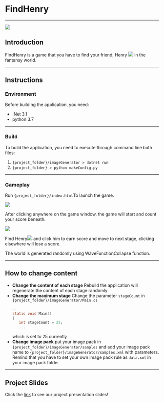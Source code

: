 # FindHenry
---
![](https://i.imgur.com/YxyhIyQ.png)

## Introduction


FindHenry is a game that you have to find your friend, Henry
![](https://i.imgur.com/HnoXRiZ.png)
in the fantansy world. 

---

## Instructions
### Environment
Before building the application, you need:
 - .Net 3.1
 - python 3.7
----
### Build
To build the application, you need to execute through command line both files:
 1.  ```{project_folder}/imageGenerator > dotnet run ```
 3.  ```{project_folder} > python makeConfig.py```

----
### Gameplay
Run ```{project_folder}/index.html```To launch the game.

![](https://i.imgur.com/lPSLoth.png)

After clicking anywhere on the game window, the game will start and count your score beneath.

![](https://i.imgur.com/7UR5BlT.png)


Find Henry![](https://i.imgur.com/HnoXRiZ.png) and click him to earn score and move to next stage, clicking elsewhere will lose a score.

The world is generated randomly using WaveFunctionCollapse function.

----

## How to change content

 - **Change the content of each stage**
     Rebuild the application will regenerate the content of each stage randomly
 - **Change the maximum stage**
     Change the parameter ```stageCount``` in ```{project_folder}/imageGenerator/Main.cs```
     ```c sharp
     ...
     static void Main()
    {
        int stageCount = 25;
        ...
     ```
     which is set to 25 currently
 - **Change image pack**
    put your image pack in ```{project_folder}/imageGenerator/samples```
    and add your image pack name to  ```{project_folder}/imageGenerator/samples.xml``` with parameters.
    Remind that you have to set your own image pack rule as ```data.xml``` in your image pack folder
----
## Project Slides
Click the [link](https://drive.google.com/file/d/11vu78WkIaIEv6d6S-GhPiYY3ppl4LR2k/view?usp=sharing) to see our project presentation slides!

